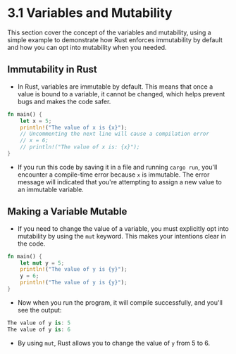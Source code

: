 # 3.1 Variables and Mutability

This section cover the concept of the variables and mutability, using a simple example to demonstrate how Rust enforces immutability by default and how you can opt into mutability when you needed.

## Immutability in Rust

- In Rust, variables are immutable by default. This means that once a value is bound to a variable, it cannot be changed, which helps prevent bugs and makes the code safer.

```rust
fn main() {
    let x = 5;
    println!("The value of x is {x}");
    // Uncommenting the next line will cause a compilation error
    // x = 6;
    // println!("The value of x is: {x}");
}
```

- If you run this code by saving it in a file and running `cargo run`, you'll encounter a compile-time error because `x` is immutable. The error message will indicated that you're attempting to assign a new value to an immutable variable.

## Making a Variable Mutable

- If you need to change the value of a variable, you must explicitly opt into mutability by using the `mut` keyword. This makes your intentions clear in the code.

```rust
fn main() {
    let mut y = 5;
    println!("The value of y is {y}");
    y = 6;
    println!("The value of y is {y}");
}
```

- Now when you run the program, it will compile successfully, and you'll see the output:

```csharp
The value of y is: 5
The value of y is: 6
```

- By using `mut`, Rust allows you to change the value of `y` from 5 to 6.
